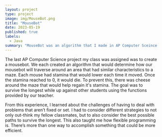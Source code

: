 ```yaml
---
layout: project
type: project
image: img/MouseBot.png
title: "MouseBot"
date: 2023-05-19
published: true
labels:
  - Java
summary: "MouseBot was an algorithm that I made in AP Computer Sceince that would compete with other students."
---
```


The last AP Computer Science project my class was assigned was to create a mousebot. We each created an algorithm that would determine how our mousebot will traverse around an area that had similar characteristics to a maze. Each mouse had stamina that would lower each time it moved. Once the stamina reached to 0, it would die. To prevent this, there was cheese around the maze that would help regain it's stamina. The goal was to survive the longest while up against other students using the functions provided by our teacher. 

From this experience, I learned about the challenges of having to deal with problems that aren’t fixed or set. I had to consider different strategies to not only out-think my fellow classmates, but to also consider the best possible paths to survive the longest. This also taught me how flexible programming is. There’s more than one way to accomplish something that could be more efficient. 

